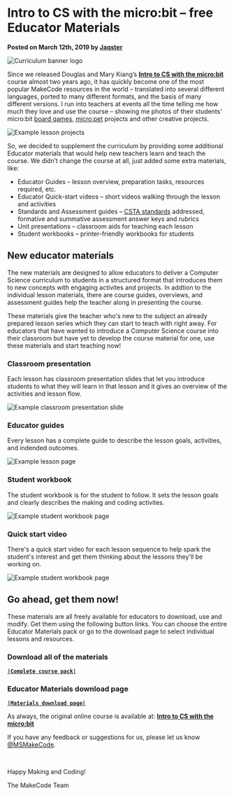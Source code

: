 # Intro to CS with the micro:bit – free Educator Materials

**Posted on March 12th, 2019 by [Jaqster](https://github.com/jaqster)**

![Curriculum banner logo](/static/blog/microbit/csintro-educator/curriculum-header.jpg)

Since we released Douglas and Mary Kiang’s **[Intro to CS with the micro:bit](https://makecode.microbit.org/courses/csintro)** course almost two years ago, it has quickly become one of the most popular MakeCode resources in the world – translated into several different languages, ported to many different formats, and the basis of many different versions. I run into teachers at events all the time telling me how much they love and use the course – showing me photos of their students’ micro:bit [board games](https://makecode.microbit.org/courses/csintro/conditionals/project#board-game-example), [micro:pet](https://makecode.microbit.org/courses/csintro/making/project) projects and other creative projects. 

![Example lesson projects](/static/blog/microbit/csintro-educator/project-examples.jpg)

So, we decided to supplement the curriculum by providing some additional Educator materials that would help new teachers learn and teach the course. We didn’t change the course at all, just added some extra materials, like:

* Educator Guides – lesson overview, preparation tasks, resources required, etc.
* Educator Quick-start videos – short videos walking through the lesson and activities
* Standards and Assessment guides – [CSTA standards](https://www.csteachers.org/page/standards) addressed, formative and summative assessment answer keys and rubrics
* Unit presentations – classroom aids for teaching each lesson
* Student workbooks – printer-friendly workbooks for students

## New educator materials

The new materials are designed to allow educators to deliver a Computer Science curriculum to students in a structured format that introduces them to new concepts with engaging activites and projects. In addtion to the individual lesson materials, there are course guides, overviews, and assessment guides help the teacher along in presenting the course.

These materials give the teacher who's new to the subject an already prepared lesson series which they can start to teach with right away. For educators that have wanted to introduce a Computer Science course into their classroom but have yet to develop the course material for one, use these materials and start teaching now!

### Classroom presentation

Each lesson has classroom presentation slides that let you introduce students to what they will learn in that lesson and it gives an overview of the activities and lesson flow.

![Example classroom presentation slide](/static/blog/microbit/csintro-educator/class-present-example.jpg)

### Educator guides

Every lesson has a complete guide to describe the lesson goals, activities, and indended outcomes.

![Example lesson page](/static/blog/microbit/csintro-educator/lesson-example.jpg)

### Student workbook

The student workbook is for the student to follow. It sets the lesson goals and clearly describes the making and coding activites.

![Example student workbook page](/static/blog/microbit/csintro-educator/workbook-example.jpg)

### Quick start video

There's a quick start video for each lesson sequence to help spark the student's interest and get them thinking about the lessons they'll be working on.

![Example student workbook page](/static/blog/microbit/csintro-educator/qs-video-example.jpg)

## Go ahead, get them now!

These materials are all freely available for educators to download, use and modify. Get them using the following button links. You can choose the entire Educator Materials pack or go to the download page to select individual lessons and resources.

### Download all of the materials

**[`|Complete course pack|`](https://1drv.ms/u/s!AqsgsTyHBmRBhFofN7NDsaf1Y2DZ)**

### Educator Materials download page

**[`|Materials download page|`](https://makecode.microbit.org/courses/csintro-educator)**

As always, the original online course is available at: **[Intro to CS with the micro:bit](https://makecode.microbit.org/courses/csintro)**

If you have any feedback or suggestions for us, please let us know [@MSMakeCode](https://twitter.com/MSMakeCode).

<br/>

Happy Making and Coding!

The MakeCode Team